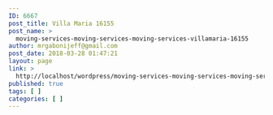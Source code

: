 ```yaml
---
ID: 6667
post_title: Villa Maria 16155
post_name: >
  moving-services-moving-services-moving-services-villamaria-16155
author: mrgabonijeff@gmail.com
post_date: 2018-03-28 01:47:21
layout: page
link: >
  http://localhost/wordpress/moving-services-moving-services-moving-services-villamaria-16155/
published: true
tags: [ ]
categories: [ ]
---
```

